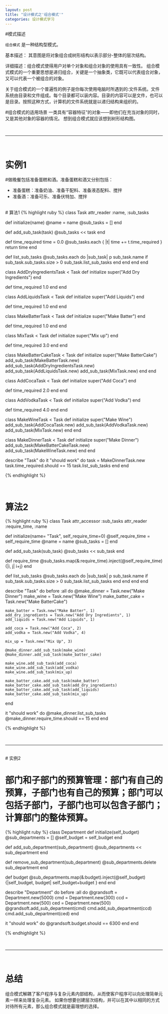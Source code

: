 ```yaml
---
layout: post
title: "设计模式之'组合模式'"
categories: 设计模式学习
---
```



#模式描述

`组合模式` 是一种结构型模式。

基本描述： 其意图是将对象组合成树形结构以表示部分-整体的层次结构。

详细描述：组合模式使得用户对单个对象和组合对象的使用具有一致性。
组合模式模式的一个重要思想是递归组合，关键是一个抽象类，它既可以代表组合对象，又可以代表一个被组合的对象。

关于组合模式的一个普遍性的例子是你每次使用电脑时所遇到的:文件系统。文件系统由目录和文件组成。每个目录都可以装内容。目录的内容可以是文件，也可以是目录。按照这种方式，计算机的文件系统就是以递归结构来组织的。


#组合模式的适用场景
一类具有“容器特征”的对象——即他们在充当对象的同时，又是其他对象的容器的情况。
想到组合模式就应该想到树形结构图。

<br>

***

<br>

# 实例1
#做晚餐包括准备蛋糕和酒。准备蛋糕和酒又分别包括：
- 准备蛋糕：准备奶油、准备干配料、准备液态配料、搅拌
- 准备酒：准备可乐、准备伏特加、搅拌

<br>
# 算法1
{% highlight ruby %}
class Task
  attr_reader :name, :sub_tasks

  def initialize(name)
    @name = name
    @sub_tasks = []
  end

  def add_sub_task(task)
    @sub_tasks << task
  end

  def time_required
    time = 0.0
    @sub_tasks.each { |t| time += t.time_required }
    return time
  end

  def list_sub_tasks
    @sub_tasks.each do |sub_task|
      p sub_task.name
      if sub_task.sub_tasks.size > 0
        sub_task.list_sub_tasks
      end
    end
  end
end

class AddDryIngredientsTask < Task
  def initialize
    super("Add Dry Ingredients")
  end

  def time_required
    1.0
  end
end

class AddLiquidsTask < Task
  def initialize
    super("Add Liquids")
  end

  def time_required
    1.0
  end
end

class MakeBatterTask < Task
  def initialize
    super("Make Batter")
  end

  def time_required
    1.0
  end
end

class MixTask < Task
  def initialize
    super("Mix up")
  end

  def time_required
    3.0
  end
end

class MakeBatterCakeTask < Task
  def initialize
    super("Make BatterCake")
    add_sub_task(MakeBatterTask.new)
    add_sub_task(AddDryIngredientsTask.new)
    add_sub_task(AddLiquidsTask.new)
    add_sub_task(MixTask.new)
  end
end

class AddCocaTask < Task
  def initialize
    super("Add Coca")
  end

  def time_required
    2.0
  end
end

class AddVodkaTask < Task
  def initialize
    super("Add Vodka")
  end

  def time_required
    4.0
  end
end

class MakeWineTask < Task
  def initialize
    super("Make Wine")
    add_sub_task(AddCocaTask.new)
    add_sub_task(AddVodkaTask.new)
    add_sub_task(MixTask.new)
  end
end

class MakeDinnerTask < Task
  def initialize
    super("Make Dinner")
    add_sub_task(MakeBatterCakeTask.new)
    add_sub_task(MakeWineTask.new)
  end
end

describe "Task" do
  it "should work" do
    task = MakeDinnerTask.new
    task.time_required.should == 15
    task.list_sub_tasks
  end
end


{% endhighlight %}

<br>

# 算法2

{% highlight ruby %}
class Task
  attr_accessor :sub_tasks
  attr_reader :require_time, :name

  def initialize(name= "Task", self_require_time=0)
    @self_require_time = self_require_time
    @name = name
    @sub_tasks = []
  end

  def add_sub_task(sub_task)
    @sub_tasks << sub_task
  end

  def require_time
    @sub_tasks.map(&:require_time).inject(@self_require_time){|i, j| i+j}
  end

  def list_sub_tasks
    @sub_tasks.each do |sub_task|
      p sub_task.name
      if sub_task.sub_tasks.size > 0
        sub_task.list_sub_tasks
      end
    end
  end
end

describe "Task" do
  before :all do
    @make_dinner = Task.new("Make Dinner")
    make_wine = Task.new("Make Wine")
    make_batter_cake = Task.new("Make BatterCake")

    make_batter = Task.new("Make Batter", 1)
    add_dry_ingredients = Task.new("Add Dry Ingredients", 1)
    add_liquids = Task.new("Add Liquids", 1)

    add_coca = Task.new("Add Coca", 2)
    add_vodka = Task.new("Add Vodka", 4)

    mix_up = Task.new("Mix Up", 3)

    @make_dinner.add_sub_task(make_wine)
    @make_dinner.add_sub_task(make_batter_cake)

    make_wine.add_sub_task(add_coca)
    make_wine.add_sub_task(add_vodka)
    make_wine.add_sub_task(mix_up)

    make_batter_cake.add_sub_task(make_batter)
    make_batter_cake.add_sub_task(add_dry_ingredients)
    make_batter_cake.add_sub_task(add_liquids)
    make_batter_cake.add_sub_task(mix_up)

  end

  it "should work" do
    @make_dinner.list_sub_tasks
    @make_dinner.require_time.should == 15
  end
end

{% endhighlight %}

<br>

***

<br>
# 实例2

# 部门和子部门的预算管理：部门有自己的预算，子部门也有自己的预算；部门可以包括子部门，子部门也可以包含子部门；计算部门的整体预算。

{% highlight ruby %}
class Department
 def initialize(self_budget)
   @sub_departments = []
   @self_budget = self_budget
 end

 def add_sub_department(sub_department)
   @sub_departments << sub_department
 end

 def remove_sub_department(sub_department)
   @sub_departments.delete sub_department
 end

 def budget
   @sub_departments.map(&:budget).inject(@self_budget)
	 {|self_budget, budget| self_budget+budget }
 end
end

describe "Department" do
  before :all do
    @grandsoft = Department.new(5000)
    cmd = Department.new(300)
    ccd = Department.new(500)
    ced = Department.new(500)
    @grandsoft.add_sub_department(cmd)
    cmd.add_sub_department(ccd)
    cmd.add_sub_department(ced)
  end

  it "should work" do
    @grandsoft.budget.should == 6300
  end
end


{% endhighlight %}

<br>

***

<br>

# 总结
组合模式解耦了客户程序与复杂元素内部结构，从而使客户程序可以向处理简单元素一样来处理复杂元素。
如果你想要创建层次结构，并可以在其中以相同的方式对待所有元素，那么组合模式就是最理想的选择。


